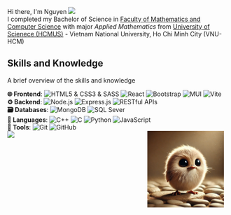 Hi there, I'm Nguyen <img src="https://raw.githubusercontent.com/MartinHeinz/MartinHeinz/master/wave.gif" width="30px">
<br> I completed my Bachelor of Science in [Faculty of Mathematics and Computer Science](https://www.math.hcmus.edu.vn/) with major _Applied Mathematics_ from [University of Scienece (HCMUS)](https://hcmus.edu.vn/) - Vietnam National University, Ho Chi Minh City (VNU-HCM)

## Skills and Knowledge

A brief overview of the skills and knowledge

<div>
    <strong>🌐 Frontend</strong>:
    <img src="https://img.shields.io/badge/HTML5%20%26%20CSS3%20%26%20SASS-orange?logo=html5&logoColor=white" alt="HTML5 & CSS3 & SASS">
    <img src="https://img.shields.io/badge/ReactJS-blue?logo=reactjs&logoColor=white" alt="React">
    <img src="https://img.shields.io/badge/Bootstrap-blueviolet?logo=bootstrap&logoColor=white" alt="Bootstrap">
    <img src="https://img.shields.io/badge/MUI-9cf?logo=mui&logoColor=white" alt="MUI">
    <img src="https://img.shields.io/badge/Vite-yellow?logo=vite&logoColor=white" alt="Vite">
</div>

<div>
<strong>⚙️ Backend</strong>:
<img src="https://img.shields.io/badge/Node.js-brightgreen?logo=node.js&logoColor=white" alt="Node.js">
<img src="https://img.shields.io/badge/Express.js-blue?logo=express&logoColor=white" alt="Express.js">
<img src="https://img.shields.io/badge/RESTful%20APIs-brightgreen?logo=amazonapigateway&logoColor=white" alt="RESTful APIs">
</div>
<div>
<strong>🗃️ Databases</strong>:
<img src="https://img.shields.io/badge/MongoDB-brightgreen?logo=mongodb&logoColor=white" alt="MongoDB">
<img src="https://img.shields.io/badge/Microsoft%20SQL%20Server-red?logo=microsoft%20sql%20server&logoColor=white" alt="SQL Sever">
</div>
<div>
<strong>🐍 Languages</strong>:
<img src="https://img.shields.io/badge/C++-blue?logo=cplusplus&logoColor=white" alt="C++">
<img src="https://img.shields.io/badge/C-gray?logo=c&logoColor=white" alt="C">
<img src="https://img.shields.io/badge/Python-yellow?logo=python&logoColor=white" alt="Python">
<img src="https://img.shields.io/badge/JavaScript-gold?logo=javascript&logoColor=white" alt="JavaScript">
</div>
<div>
<strong>🚀 Tools</strong>:
<img src="https://img.shields.io/badge/Git-orange?logo=git&logoColor=white" alt="Git">
<img src="https://img.shields.io/badge/GitHub%20-lightgrey?logo=github&logoColor=white" alt="GitHub">
<!-- <img src="https://img.shields.io/badge/Vercel-black?logo=vercel&logoColor=white" alt="Vercel"> -->

</div>
<div style="display:flex" align=left>
    <img width="320" align="center" src="https://github-readme-stats.vercel.app/api/top-langs?username=ldnguyen2901&show_icons=true&locale=en&layout=compact"/>
    <picture>
    <source width="175" media="(prefers-color-scheme: dark)" srcset="https://github.com/ldnguyen2901/ldnguyen2901/blob/Test-Profile/img/Cartoon.png?raw=true">
    <img width="175" alt="Shows an illustrated sun in light color mode and a moon with stars in dark color mode." src="https://github.com/ldnguyen2901/ldnguyen2901/blob/Test-Profile/img/Cartoon3D.jpg?raw=true">
    </picture>
    <!-- <a href="#" title="Le Dinh Nguyen">
        <img align="center" width="420" src="https://github-readme-stats.vercel.app/api?username=ldnguyen2901&show_icons=true&theme=react&border_color=61dafb&hide_border=true" />
    </a> -->

</div>
